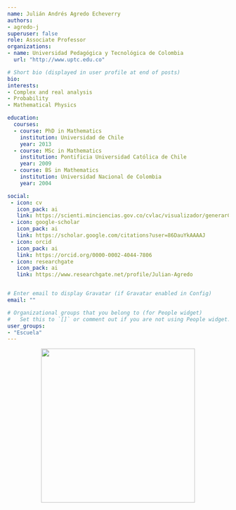 ```yaml
---
name: Julián Andrés Agredo Echeverry
authors:
- agredo-j
superuser: false
role: Associate Professor
organizations:
- name: Universidad Pedagógica y Tecnológica de Colombia
  url: "http://www.uptc.edu.co"

# Short bio (displayed in user profile at end of posts)
bio: 
interests:
- Complex and real analysis
- Probability
- Mathematical Physics

education:
  courses:
  - course: PhD in Mathematics
    institution: Universidad de Chile
    year: 2013
  - course: MSc in Mathematics
    institution: Pontificia Universidad Católica de Chile
    year: 2009
  - course: BS in Mathematics
    institution: Universidad Nacional de Colombia
    year: 2004

social:
 - icon: cv
   icon_pack: ai
   link: https://scienti.minciencias.gov.co/cvlac/visualizador/generarCurriculoCv.do?cod_rh=0001567217
 - icon: google-scholar
   icon_pack: ai
   link: https://scholar.google.com/citations?user=86DauYkAAAAJ
 - icon: orcid
   icon_pack: ai
   link: https://orcid.org/0000-0002-4044-7806
 - icon: researchgate
   icon_pack: ai
   link: https://www.researchgate.net/profile/Julian-Agredo


# Enter email to display Gravatar (if Gravatar enabled in Config)
email: ""

# Organizational groups that you belong to (for People widget)
#   Set this to `[]` or comment out if you are not using People widget.
user_groups:
- "Escuela"
---
```



<center><img src="https://matematicas.netlify.app/img/gs/agredo-j.png"  width="350"></center>

